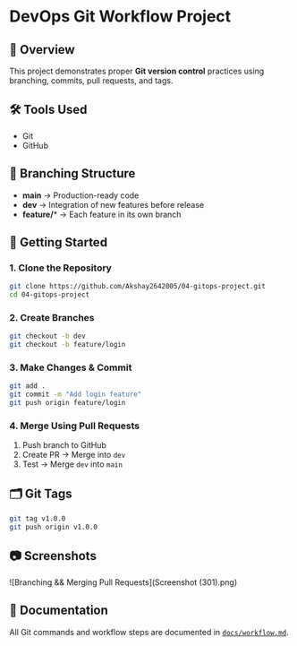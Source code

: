 # DevOps Git Workflow Project

## 📌 Overview
This project demonstrates proper **Git version control** practices using branching, commits, pull requests, and tags.

## 🛠 Tools Used
- Git
- GitHub

## 📂 Branching Structure
- **main** → Production-ready code
- **dev** → Integration of new features before release
- **feature/*** → Each feature in its own branch

## 🚀 Getting Started
### 1. Clone the Repository
```bash
git clone https://github.com/Akshay2642005/04-gitops-project.git
cd 04-gitops-project
```

### 2. Create Branches
```bash
git checkout -b dev
git checkout -b feature/login
```

### 3. Make Changes & Commit
```bash
git add .
git commit -m "Add login feature"
git push origin feature/login
```

### 4. Merge Using Pull Requests
1. Push branch to GitHub
2. Create PR → Merge into `dev`
3. Test → Merge `dev` into `main`

## 🗂 Git Tags
```bash
git tag v1.0.0
git push origin v1.0.0
```
## 📷 Screenshots
![Branching && Merging Pull Requests](Screenshot (301).png)


## 📄 Documentation
All Git commands and workflow steps are documented in [`docs/workflow.md`](docs/workflow.md).
